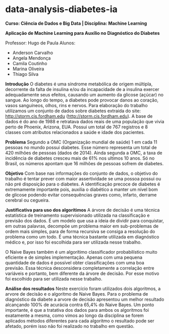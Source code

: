 # data-analysis-diabetes-ia

**Curso: Ciência de Dados e Big Data | Disciplina: Machine Learning**

**Aplicação de Machine Learning para Auxílio no Diagnóstico do Diabetes** 

Professor: Hugo de Paula
Alunos:
- Anderson Carvalho
- Angela Mendonça
- Camila Coutinho
- Marina Oliveira
- Thiago Silva

**Introdução**
O diabetes é uma síndrome metabólica de origem múltipla, decorrente da falta de insulina e/ou da incapacidade de a insulina exercer adequadamente seus efeitos, causando um aumento da glicose (açúcar) no sangue. Ao longo do tempo, a diabetes pode provocar danos ao coração, vasos sanguíneos, olhos, rins e nervos.
Para elaboração do trabalho utilizamos um conjunto de dados sobre diabetes extraida do site: http://storm.cis.fordham.edu (http://storm.cis.fordham.edu). A base de dados é do ano de 1988 e retratava dados reais de uma população que vivia perto de Phoenix, Arizona, EUA. Possui um total de 767 registros e 8 classes com atributos relacionados a saúde e idade dos pacientes.

**Problema**
Segundo a OMC (Organização mundial de saúde) 1 em cada 11 pessoas no mundo possui diabetes. Esse número representa um total de 420 milhões de pessoas (dados de 2014). Ainda segunda a OMC, a taxa de incidência de diabetes cresceu mais de 61% nos ultimos 10 anos. Só no Brasil, os números apontam que 16 milhões de pessoas sofrem de diabetes.

**Objetivo**
Com base nas informações do conjunto de dados, o objetivo do trabalho é tentar prever com maior assertividade se uma possoa possui ou não pré disposição para o diabetes. A identificação precoce de diabetes é extremamente importante pois, auxilia o diabético a manter um nível bom de glicose podendo evitar consequências graves como, infarto, derrame cerebral ou cegueira.

**Justificativa para uso dos algorítimos**
A árvore de decisão é uma técnica estatística de treinamento supervisionado utilizada na classificação e previsão dos dados. É um modelo que usa a ideia de dividir para conquistar, em outras palavras, decompõe um problema maior em sub-problemas de ordem mais simples, para de forma recursiva se consiga a resolução do problema como um todo. É uma técnica bastante utilizada em diagnóstico médico e, por isso foi escolhida para ser utilizada nesse trabalho.

O Naive Bayes também é um algorítimo classificador probabilístico muito eficiente e de simples implementação. Apenas com uma pequena quantidade de dados é possível obter classificações com uma boa previsão. Essa técnica desconsidera completamente a correlação entre variáveis e portanto, bem diferente da árvore de decisão. Por esse motivo foi escolhido para ser utilizada nesse trabalho.

**Análise dos resultados**
Neste exercício foram utilizados dois algoritmos, a arvore de decisão e o algoritmo de Naive Bayes. Para o problema de diagnóstico da diabete a arvore de decisão apresentou um melhor resultado alcançando 100% de acurácia contra 65,4% do Naive Bayes. Um ponto importante, é que a tratativa dos dados para ambos os algoritmos foi exatamente a mesma, como vimos ao longo da disciplina se forem aplicados métodos diferentes para cada algoritmo o resultado pode ser afetado, porém isso não foi realizado no trabalho em questão.
